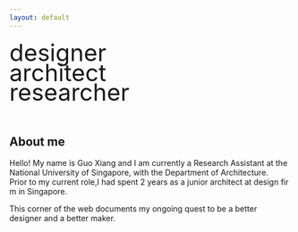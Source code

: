 ```yaml
---
layout: default
---
```

<style>
    .intro-title {
        font-size: 3em;
        margin-bottom: -3%;
    }

</style>

<div class="intro-title">designer</div>
<div class="intro-title">architect</div>
<div class="intro-title">researcher</div>
<div class="intro-title"><br></div>


## About me


Hello! My name is Guo Xiang and I am currently a Research Assistant at the National University of Singapore, with the Department of Architecture. Prior to my current role,I had spent 2 years as a junior architect at design firm in Singapore. 

This corner of the web documents my ongoing quest to be a better designer and a better maker.


